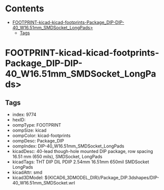



Contents
========

* [FOOTPRINT-kicad-kicad-footprints-Package_DIP-DIP-40_W16.51mm_SMDSocket_LongPads>](#footprint-kicad-kicad-footprints-package_dip-dip-40_w1651mm_smdsocket_longpads)
	* [Tags](#tags)

# FOOTPRINT-kicad-kicad-footprints-Package_DIP-DIP-40_W16.51mm_SMDSocket_LongPads>

## Tags

- index: 9774
- hexID: 
- oompType: FOOTPRINT
- oompSize: kicad
- oompColor: kicad-footprints
- oompDesc: Package_DIP
- oompIndex: DIP-40_W16.51mm_SMDSocket_LongPads
- kicadDesc: 40-lead though-hole mounted DIP package, row spacing 16.51 mm (650 mils), SMDSocket, LongPads
- kicadTags: THT DIP DIL PDIP 2.54mm 16.51mm 650mil SMDSocket LongPads
- kicadAttr: smd
- kicad3DModel: ${KICAD6_3DMODEL_DIR}/Package_DIP.3dshapes/DIP-40_W16.51mm_SMDSocket.wrl
